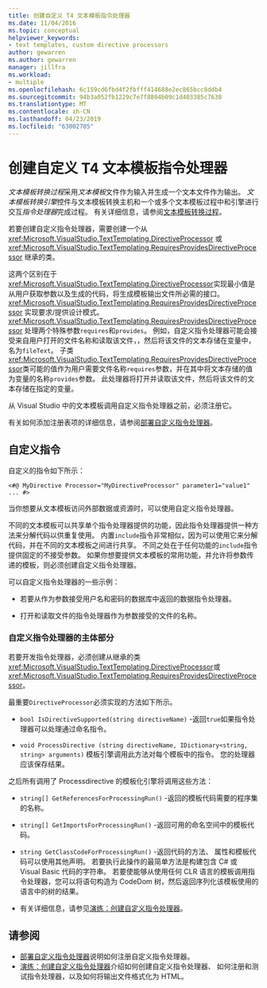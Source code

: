 ```yaml
---
title: 创建自定义 T4 文本模板指令处理器
ms.date: 11/04/2016
ms.topic: conceptual
helpviewer_keywords:
- text templates, custom directive processors
author: gewarren
ms.author: gewarren
manager: jillfra
ms.workload:
- multiple
ms.openlocfilehash: 6c159cd6fbd4f2fbfff414688e2ec865bcc8ddb4
ms.sourcegitcommit: 94b3a052fb1229c7e7f8804b09c1d403385c7630
ms.translationtype: MT
ms.contentlocale: zh-CN
ms.lasthandoff: 04/23/2019
ms.locfileid: "63002705"
---
```

# <a name="creating-custom-t4-text-template-directive-processors"></a>创建自定义 T4 文本模板指令处理器

*文本模板转换过程*采用*文本模板*文件作为输入并生成一个文本文件作为输出。 *文本模板转换引擎*控件与文本模板转换主机和一个或多个文本模板过程中和引擎进行交互*指令处理器*完成过程。 有关详细信息，请参阅[文本模板转换过程](../modeling/the-text-template-transformation-process.md)。

若要创建自定义指令处理器，需要创建一个从 <xref:Microsoft.VisualStudio.TextTemplating.DirectiveProcessor> 或 <xref:Microsoft.VisualStudio.TextTemplating.RequiresProvidesDirectiveProcessor> 继承的类。

这两个区别在于<xref:Microsoft.VisualStudio.TextTemplating.DirectiveProcessor>实现最小值是从用户获取参数以及生成的代码，将生成模板输出文件所必需的接口。 <xref:Microsoft.VisualStudio.TextTemplating.RequiresProvidesDirectiveProcessor> 实现要求/提供设计模式。 <xref:Microsoft.VisualStudio.TextTemplating.RequiresProvidesDirectiveProcessor> 处理两个特殊参数`requires`和`provides`。  例如，自定义指令处理器可能会接受来自用户打开的文件名称和读取该文件，，然后将该文件的文本存储在变量中，名为`fileText`。 子类<xref:Microsoft.VisualStudio.TextTemplating.RequiresProvidesDirectiveProcessor>类可能的值作为用户需要文件名称`requires`参数，并在其中将文本存储的值为变量的名称`provides`参数。 此处理器将打开并读取该文件，然后将该文件的文本存储在指定的变量。

从 Visual Studio 中的文本模板调用自定义指令处理器之前，必须注册它。

有关如何添加注册表项的详细信息，请参阅[部署自定义指令处理器](../modeling/deploying-a-custom-directive-processor.md)。

## <a name="custom-directives"></a>自定义指令

自定义的指令如下所示：

`<#@ MyDirective Processor="MyDirectiveProcessor" parameter1="value1" ... #>`

当你想要从文本模板访问外部数据或资源时，可以使用自定义指令处理器。

不同的文本模板可以共享单个指令处理器提供的功能，因此指令处理器提供一种方法来分解代码以供重复使用。 内置`include`指令非常相似，因为可以使用它来分解代码，并在不同的文本模板之间进行共享。 不同之处在于任何功能的`include`指令提供固定的不接受参数。 如果你想要提供文本模板的常用功能，并允许将参数传递的模板，则必须创建自定义指令处理器。

可以自定义指令处理器的一些示例：

- 若要从作为参数接受用户名和密码的数据库中返回的数据指令处理器。

- 打开和读取文件的指令处理器作为参数接受的文件的名称。

### <a name="principal-parts-of-a-custom-directive-processor"></a>自定义指令处理器的主体部分

若要开发指令处理器，必须创建从继承的类<xref:Microsoft.VisualStudio.TextTemplating.DirectiveProcessor>或<xref:Microsoft.VisualStudio.TextTemplating.RequiresProvidesDirectiveProcessor>。

最重要`DirectiveProcessor`必须实现的方法如下所示。

- `bool IsDirectiveSupported(string directiveName)` -返回`true`如果指令处理器可以处理通过命名指令。

- `void ProcessDirective (string directiveName, IDictionary<string, string> arguments)` 模板引擎调用此方法对每个模板中的指令。 您的处理器应该保存结果。

之后所有调用了 Processdirective 的模板化引擎将调用这些方法：

- `string[] GetReferencesForProcessingRun()` -返回的模板代码需要的程序集的名称。

- `string[] GetImportsForProcessingRun()` -返回可用的命名空间中的模板代码。

- `string GetClassCodeForProcessingRun()` -返回代码的方法、 属性和模板代码可以使用其他声明。 若要执行此操作的最简单方法是构建包含 C# 或 Visual Basic 代码的字符串。 若要使能够从使用任何 CLR 语言的模板调用指令处理器，您可以将语句构造为 CodeDom 树，然后返回序列化该模板使用的语言中的树的结果。

- 有关详细信息，请参见[演练：创建自定义指令处理器](../modeling/walkthrough-creating-a-custom-directive-processor.md)。

## <a name="see-also"></a>请参阅

- [部署自定义指令处理器](../modeling/deploying-a-custom-directive-processor.md)说明如何注册自定义指令处理器。
- [演练：创建自定义指令处理器](../modeling/walkthrough-creating-a-custom-directive-processor.md)介绍如何创建自定义指令处理器、 如何注册和测试指令处理器，以及如何将输出文件格式化为 HTML。